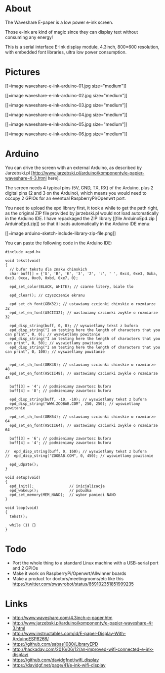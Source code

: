 # About


The Waveshare E-paper is a low power e-ink screen.

Those e-ink are kind of magic since they can display text without consuming any energy!

This is a serial interface E-Ink display module, 4.3inch, 800×600 resolution, with embedded font libraries, ultra low power consumption.

# Pictures


[[=image waveshare-e-ink-arduino-01.jpg size="medium"]]

[[=image waveshare-e-ink-arduino-02.jpg size="medium"]]

[[=image waveshare-e-ink-arduino-03.jpg size="medium"]]

[[=image waveshare-e-ink-arduino-04.jpg size="medium"]]

[[=image waveshare-e-ink-arduino-05.jpg size="medium"]]

[[=image waveshare-e-ink-arduino-06.jpg size="medium"]]

# Arduino


You can drive the screen with an external Arduino, as described by Jarzebski.pl [<http://www.jarzebski.pl/arduino/komponenty/e-papier-waveshare-4-3.html>   here].

The screen needs 4 typical pins (5V, GND, TX,  RX) of the Arduino, plus 2 digital pins (2 and 3 on the Arduino), which means you would need to occupy 2 GPIOs for an eventual RaspberryPi/Openwrt port.

You need to upload the epd library first, it took a while to get the path right, as the original ZIP file provided by jarzebski.pl would not load automatically in the Arduino IDE. I have repackaged the ZIP library [[file ArduinoEpd.zip | ArduinoEpd.zip]] so that it loads automatically in the Arduino IDE menu:

[[=image arduino-sketch-include-library-zip-file.png]]

You can paste the following code in the Arduino IDE:


    #include <epd.h>
     
    void tekst(void)
    {
      // bufor tekstu dla znakw chinskich
      char buff[] = {'G', 'B', 'K', '3', '2', ':', ' ', 0xc4, 0xe3, 0xba, 0xc3, 0xca, 0xc0, 0xbd, 0xe7, 0};
     
      epd_set_color(BLACK, WHITE); // czarne litery, biale tlo
     
      epd_clear(); // czyszczenie ekranu
     
      epd_set_ch_font(GBK32); // ustawiamy czcionki chinskie o rozmiarze 32
      epd_set_en_font(ASCII32); // uastawiamy czcionki zwykle o rozmiarze 32
     
      epd_disp_string(buff, 0, 0); // wyswietlamy tekst z bufora
      epd_disp_string("I am testing here the length of characters that you can print", 0, 0); // wyswietlamy powitanie
      epd_disp_string("I am testing here the length of characters that you can print", 0, 50); // wyswietlamy powitanie
      epd_disp_string("I am testing here the length of characters that you can print", 0, 100); // wyswietlamy powitanie
     
     
      epd_set_ch_font(GBK48); // ustawiamy czcionki chinskie o rozmiarze 48
      epd_set_en_font(ASCII48); // uastawiamy czcionki zwykle o rozmiarze 48
     
      buff[3] = '4'; // podmieniamy zawartosc bufora
      buff[4] = '8'; // podmieniamy zawartosc bufora
     
      epd_disp_string(buff, -10, -10); // wyswietlamy tekst z bufora
      epd_disp_string("WWW.ZOOBAB.COM", 250, 250); // wyswietlamy powitanie
     
      epd_set_ch_font(GBK64); // ustawiamy czcionki chinskie o rozmiarze 64
      epd_set_en_font(ASCII64); // uastawiamy czcionki zwykle o rozmiarze 64
     
      buff[3] = '6'; // podmieniamy zawartosc bufora
      buff[4] = '4'; // podmieniamy zawartosc bufora
     
    //  epd_disp_string(buff, 0, 160); // wyswietlamy tekst z bufora
    //  epd_disp_string("ZOOBAB.COM", 0, 450); // wyswietlamy powitanie
     
      epd_udpate();
    }
     
    void setup(void)
    {
      epd_init();                // inicjalizacja
      epd_wakeup();              // pobudka
      epd_set_memory(MEM_NAND);  // wybor pamieci NAND
    }
     
    void loop(void)
    {
      tekst();
     
      while (1) {}
    }


# Todo


* Port the whole thing to a standard Linux machine with a USB-serial port and 2 GPIOs
* Make it work on RaspberryPi/Openwrt/Allwinner boards
* Make a product for doctors/meetingrooms/etc like this <https://twitter.com/pwavrobot/status/859102351851999235>  

# Links


* <http://www.waveshare.com/4.3inch-e-paper.htm>  
* http://www.jarzebski.pl/arduino/komponenty/e-papier-waveshare-4-3.html
* <http://www.instructables.com/id/E-paper-Display-With-ArduinoESP8266/>  
* <https://github.com/sabas1080/LibraryEPD>  
* <http://hackaday.com/2016/06/12/an-improved-wifi-connected-e-ink-display/>  
* <https://github.com/davidgfnet/wifi_display>  
* <https://davidgf.net/page/41/e-ink-wifi-display>  